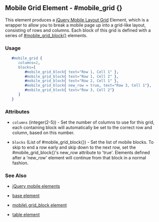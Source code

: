 
## Mobile Grid Element - #mobile_grid {}

This element produces a [jQuery Mobile Layout Grid](http://jquerymobile.com/demos/1.1.0/docs/content/content-grids.html) Element, which is a wrapper to allow you to break a mobile page up into a grid-like layout, consisting of rows and columns. Each block of this grid is defined with a series of [#mobile_grid_block{}](./mobile_grid_block.html) elements.

### Usage

```erlang
   #mobile_grid { 
      columns=2,
      blocks=[
         #mobile_grid_block{ text="Row 1, Cell 1" },
         #mobile_grid_block{ text="Row 1, Cell 2" },
         #mobile_grid_block{ text="Row 2, Cell 1" },
         #mobile_grid_block{ new_row = true, text="Row 3, Cell 1"},
         #mobile_grid_block{ text="Row 3, Cell 2"}
      ]
   }

```

### Attributes
   
   * `columns` (integer(2-5)) - Set the number of columns to use for this grid, each containing block will automatically be set to the correct row and column, based on this number.

   * `blocks` (List of #mobile_grid_block{}) - Set the list of mobile blocks. To skip to end a row early and skip down to the next row, set the #mobile_grid_block{}'s new_row attribute to 'true'. Elements defined after a 'new_row' element will continue from that  block in a normal fashion.
   
### See Also

 *  [jQuery mobile elements](./jquery_mobile.html)

 *  [base element](./base.html)

 *  [mobile\ grid_block element](./mobile_grid_block.html)

 *  [table element](./table.html)
